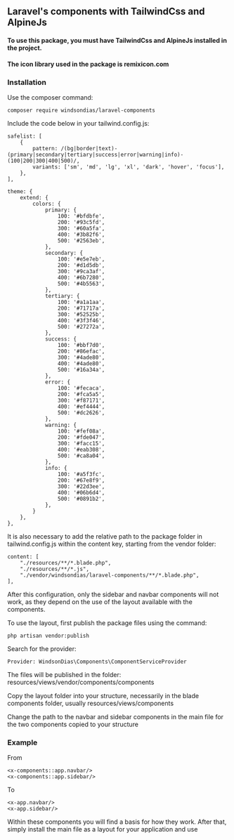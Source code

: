 ## Laravel's components with TailwindCss and AlpineJs

#### To use this package, you must have TailwindCss and AlpineJs installed in the project.

#### The icon library used in the package is remixicon.com

### Installation

Use the composer command:

    composer require windsondias/laravel-components

Include the code below in your tailwind.config.js:

    safelist: [
        {
            pattern: /(bg|border|text)-(primary|secondary|tertiary|success|error|warning|info)-(100|200|300|400|500)/,
            variants: ['sm', 'md', 'lg', 'xl', 'dark', 'hover', 'focus'],
        },
    ],

    theme: {
        extend: {
            colors: {
                primary: {
                    100: '#bfdbfe',
                    200: '#93c5fd',
                    300: '#60a5fa',
                    400: '#3b82f6',
                    500: '#2563eb',
                },
                secondary: {
                    100: '#e5e7eb',
                    200: '#d1d5db',
                    300: '#9ca3af',
                    400: '#6b7280',
                    500: '#4b5563',
                },
                tertiary: {
                    100: '#a1a1aa',
                    200: '#71717a',
                    300: '#52525b',
                    400: '#3f3f46',
                    500: '#27272a',
                },
                success: {
                    100: '#bbf7d0',
                    200: '#86efac',
                    300: '#4ade80',
                    400: '#4ade80',
                    500: '#16a34a',
                },
                error: {
                    100: '#fecaca',
                    200: '#fca5a5',
                    300: '#f87171',
                    400: '#ef4444',
                    500: '#dc2626',
                },
                warning: {
                    100: '#fef08a',
                    200: '#fde047',
                    300: '#facc15',
                    400: '#eab308',
                    500: '#ca8a04',
                },
                info: {
                    100: '#a5f3fc',
                    200: '#67e8f9',
                    300: '#22d3ee',
                    400: '#06b6d4',
                    500: '#0891b2',
                },
            }
        },
    },

It is also necessary to add the relative path to the package folder in tailwind.config.js within the content key, starting from the vendor folder:
    
    content: [
        "./resources/**/*.blade.php",
        "./resources/**/*.js",
        "./vendor/windsondias/laravel-components/**/*.blade.php",
    ],

After this configuration, only the sidebar and navbar components will not work, as they depend on the use of the layout available with the components.

To use the layout, first publish the package files using the command:

    php artisan vendor:publish

Search for the provider:

    Provider: WindsonDias\Components\ComponentServiceProvider

The files will be published in the folder: resources/views/vendor/components/components

Copy the layout folder into your structure, necessarily in the blade components folder, usually resources/views/components

Change the path to the navbar and sidebar components in the main file for the two components copied to your structure

### Example

From

    <x-components::app.navbar/>
    <x-components::app.sidebar/>

To

    <x-app.navbar/>
    <x-app.sidebar/>

Within these components you will find a basis for how they work. After that, simply install the main file as a layout for your application and use
